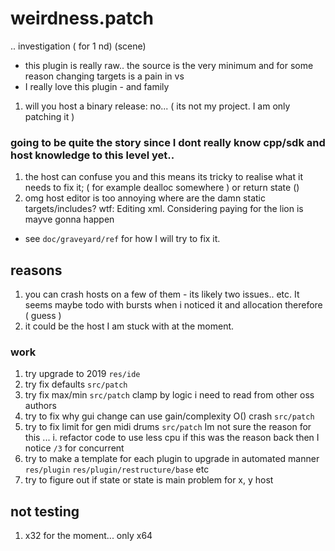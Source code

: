 # weirdness.patch
.. investigation ( for 1 nd) (scene)
- this plugin is really raw.. the source is the very minimum and for some reason changing targets is a pain in vs
- I really love this plugin - and family
1. will you host a binary release: no... ( its not my project. I am only patching it )
### going to be quite the story since I dont really know cpp/sdk and host knowledge to this level yet..
1. the host can confuse you and this means its tricky to realise what it needs to fix it; ( for example dealloc somewhere ) or return state ()
2. omg host editor is too annoying where are the damn static targets/includes? wtf: Editing xml. Considering paying for the lion is mayve gonna happen
- see `doc/graveyard/ref` for how I will try to fix it.
## reasons
1. you can crash hosts on a few of them - its likely two issues.. etc. It seems maybe todo with bursts when i noticed it and allocation therefore ( guess ) 
2. it could be the host I am stuck with at the moment.
### work
1. try upgrade to 2019 `res/ide`
2. try fix defaults `src/patch`
3. try fix max/min  `src/patch` clamp by logic i need to read from other oss authors
4. try to fix why gui change can use gain/complexity O() crash `src/patch`
5. try to fix limit for gen midi drums `src/patch` Im not sure the reason for this ... 
  i. refactor code to use less cpu if this was the reason back then I notice `/3` for concurrent
6. try to make a template for each plugin to upgrade in automated manner `res/plugin` `res/plugin/restructure/base` etc
7. try to figure out if state or state is main problem for x, y host
## not testing
1. x32 for the moment... only x64
